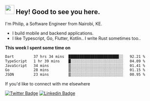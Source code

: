 <h2><img src="https://slackmojis.com/emojis/3643-cool-doge/download" width="30"/> Hey! Good to see you here.</h2>

<p>I'm Philip, a Software Engineer from Nairobi, KE. 

- I build mobile and backend applications.
- I like Typescript, Go, Flutter, Kotlin.. I write Rust sometimes too..</p>

**This week I spent some time on**
<!--START_SECTION:waka-->

```txt
Dart         37 hrs 34 mins  ███████████████████████░░   92.21 %
TypeScript   1 hr 39 mins    █░░░░░░░░░░░░░░░░░░░░░░░░   04.09 %
JavaScript   34 mins         ▒░░░░░░░░░░░░░░░░░░░░░░░░   01.41 %
Go           28 mins         ▒░░░░░░░░░░░░░░░░░░░░░░░░   01.15 %
JSON         23 mins         ▒░░░░░░░░░░░░░░░░░░░░░░░░   00.95 %
```

<!--END_SECTION:waka-->

If you'd like to connect with me elsewhere

[![Twitter Badge](https://img.shields.io/badge/-Twitter-1ca0f1?style=flat-square&labelColor=1ca0f1&logo=twitter&logoColor=white&link=https://twitter.com/_diogorodrigues)](https://twitter.com/kimathiphil)  [![Linkedin Badge](https://img.shields.io/badge/-LinkedIn-blue?style=flat-square&logo=Linkedin&logoColor=white&link=https://www.linkedin.com/in/philip-kimathi-2604a9114/)](https://www.linkedin.com/in/philip-kimathi-2604a9114/)
